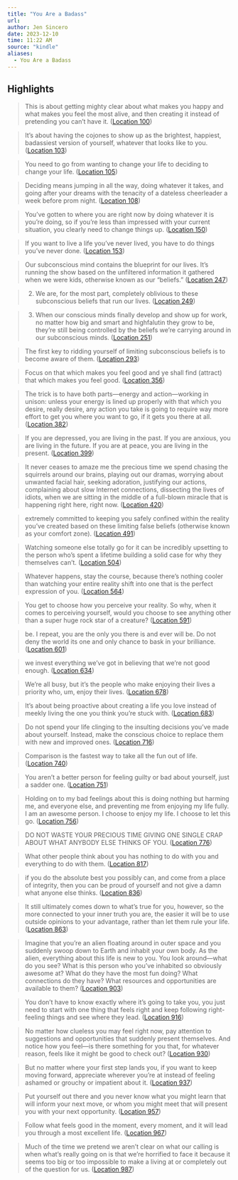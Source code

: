 ```yaml
---
title: "You Are a Badass"
url: 
author: Jen Sincero
date: 2023-12-10
time: 11:22 AM
source: "kindle"
aliases:
  - You Are a Badass
---
```

## Highlights
> This is about getting mighty clear about what makes you happy and what makes you feel the most alive, and then creating it instead of pretending you can’t have it. ([Location 100](https://readwise.io/to_kindle?action=open&asin=B00B3M3VWS&location=100))

> It’s about having the cojones to show up as the brightest, happiest, badassiest version of yourself, whatever that looks like to you. ([Location 103](https://readwise.io/to_kindle?action=open&asin=B00B3M3VWS&location=103))

> You need to go from wanting to change your life to deciding to change your life. ([Location 105](https://readwise.io/to_kindle?action=open&asin=B00B3M3VWS&location=105))

> Deciding means jumping in all the way, doing whatever it takes, and going after your dreams with the tenacity of a dateless cheerleader a week before prom night. ([Location 108](https://readwise.io/to_kindle?action=open&asin=B00B3M3VWS&location=108))

> You’ve gotten to where you are right now by doing whatever it is you’re doing, so if you’re less than impressed with your current situation, you clearly need to change things up. ([Location 150](https://readwise.io/to_kindle?action=open&asin=B00B3M3VWS&location=150))

> If you want to live a life you’ve never lived, you have to do things you’ve never done. ([Location 153](https://readwise.io/to_kindle?action=open&asin=B00B3M3VWS&location=153))

> Our subconscious mind contains the blueprint for our lives. It’s running the show based on the unfiltered information it gathered when we were kids, otherwise known as our “beliefs.” ([Location 247](https://readwise.io/to_kindle?action=open&asin=B00B3M3VWS&location=247))

> 2) We are, for the most part, completely oblivious to these subconscious beliefs that run our lives. ([Location 249](https://readwise.io/to_kindle?action=open&asin=B00B3M3VWS&location=249))

> 3) When our conscious minds finally develop and show up for work, no matter how big and smart and highfalutin they grow to be, they’re still being controlled by the beliefs we’re carrying around in our subconscious minds. ([Location 251](https://readwise.io/to_kindle?action=open&asin=B00B3M3VWS&location=251))

> The first key to ridding yourself of limiting subconscious beliefs is to become aware of them. ([Location 293](https://readwise.io/to_kindle?action=open&asin=B00B3M3VWS&location=293))

> Focus on that which makes you feel good and ye shall find (attract) that which makes you feel good. ([Location 356](https://readwise.io/to_kindle?action=open&asin=B00B3M3VWS&location=356))

> The trick is to have both parts—energy and action—working in unison: unless your energy is lined up properly with that which you desire, really desire, any action you take is going to require way more effort to get you where you want to go, if it gets you there at all. ([Location 382](https://readwise.io/to_kindle?action=open&asin=B00B3M3VWS&location=382))

> If you are depressed, you are living in the past. If you are anxious, you are living in the future. If you are at peace, you are living in the present. ([Location 399](https://readwise.io/to_kindle?action=open&asin=B00B3M3VWS&location=399))

> It never ceases to amaze me the precious time we spend chasing the squirrels around our brains, playing out our dramas, worrying about unwanted facial hair, seeking adoration, justifying our actions, complaining about slow Internet connections, dissecting the lives of idiots, when we are sitting in the middle of a full-blown miracle that is happening right here, right now. ([Location 420](https://readwise.io/to_kindle?action=open&asin=B00B3M3VWS&location=420))

> extremely committed to keeping you safely confined within the reality you’ve created based on these limiting false beliefs (otherwise known as your comfort zone). ([Location 491](https://readwise.io/to_kindle?action=open&asin=B00B3M3VWS&location=491))

> Watching someone else totally go for it can be incredibly upsetting to the person who’s spent a lifetime building a solid case for why they themselves can’t. ([Location 504](https://readwise.io/to_kindle?action=open&asin=B00B3M3VWS&location=504))

> Whatever happens, stay the course, because there’s nothing cooler than watching your entire reality shift into one that is the perfect expression of you. ([Location 564](https://readwise.io/to_kindle?action=open&asin=B00B3M3VWS&location=564))

> You get to choose how you perceive your reality. So why, when it comes to perceiving yourself, would you choose to see anything other than a super huge rock star of a creature? ([Location 591](https://readwise.io/to_kindle?action=open&asin=B00B3M3VWS&location=591))

> be. I repeat, you are the only you there is and ever will be. Do not deny the world its one and only chance to bask in your brilliance. ([Location 601](https://readwise.io/to_kindle?action=open&asin=B00B3M3VWS&location=601))

> we invest everything we’ve got in believing that we’re not good enough. ([Location 634](https://readwise.io/to_kindle?action=open&asin=B00B3M3VWS&location=634))

> We’re all busy, but it’s the people who make enjoying their lives a priority who, um, enjoy their lives. ([Location 678](https://readwise.io/to_kindle?action=open&asin=B00B3M3VWS&location=678))

> It’s about being proactive about creating a life you love instead of meekly living the one you think you’re stuck with. ([Location 683](https://readwise.io/to_kindle?action=open&asin=B00B3M3VWS&location=683))

> Do not spend your life clinging to the insulting decisions you’ve made about yourself. Instead, make the conscious choice to replace them with new and improved ones. ([Location 716](https://readwise.io/to_kindle?action=open&asin=B00B3M3VWS&location=716))

> Comparison is the fastest way to take all the fun out of life. ([Location 740](https://readwise.io/to_kindle?action=open&asin=B00B3M3VWS&location=740))

> You aren’t a better person for feeling guilty or bad about yourself, just a sadder one. ([Location 751](https://readwise.io/to_kindle?action=open&asin=B00B3M3VWS&location=751))

> Holding on to my bad feelings about this is doing nothing but harming me, and everyone else, and preventing me from enjoying my life fully. I am an awesome person. I choose to enjoy my life. I choose to let this go. ([Location 756](https://readwise.io/to_kindle?action=open&asin=B00B3M3VWS&location=756))

> DO NOT WASTE YOUR PRECIOUS TIME GIVING ONE SINGLE CRAP ABOUT WHAT ANYBODY ELSE THINKS OF YOU. ([Location 776](https://readwise.io/to_kindle?action=open&asin=B00B3M3VWS&location=776))

> What other people think about you has nothing to do with you and everything to do with them. ([Location 817](https://readwise.io/to_kindle?action=open&asin=B00B3M3VWS&location=817))

> if you do the absolute best you possibly can, and come from a place of integrity, then you can be proud of yourself and not give a damn what anyone else thinks. ([Location 836](https://readwise.io/to_kindle?action=open&asin=B00B3M3VWS&location=836))

> It still ultimately comes down to what’s true for you, however, so the more connected to your inner truth you are, the easier it will be to use outside opinions to your advantage, rather than let them rule your life. ([Location 863](https://readwise.io/to_kindle?action=open&asin=B00B3M3VWS&location=863))

> Imagine that you’re an alien floating around in outer space and you suddenly swoop down to Earth and inhabit your own body. As the alien, everything about this life is new to you. You look around—what do you see? What is this person who you’ve inhabited so obviously awesome at? What do they have the most fun doing? What connections do they have? What resources and opportunities are available to them? ([Location 903](https://readwise.io/to_kindle?action=open&asin=B00B3M3VWS&location=903))

> You don’t have to know exactly where it’s going to take you, you just need to start with one thing that feels right and keep following right-feeling things and see where they lead. ([Location 916](https://readwise.io/to_kindle?action=open&asin=B00B3M3VWS&location=916))

> No matter how clueless you may feel right now, pay attention to suggestions and opportunities that suddenly present themselves. And notice how you feel—is there something for you that, for whatever reason, feels like it might be good to check out? ([Location 930](https://readwise.io/to_kindle?action=open&asin=B00B3M3VWS&location=930))

> But no matter where your first step lands you, if you want to keep moving forward, appreciate wherever you’re at instead of feeling ashamed or grouchy or impatient about it. ([Location 937](https://readwise.io/to_kindle?action=open&asin=B00B3M3VWS&location=937))

> Put yourself out there and you never know what you might learn that will inform your next move, or whom you might meet that will present you with your next opportunity. ([Location 957](https://readwise.io/to_kindle?action=open&asin=B00B3M3VWS&location=957))

> Follow what feels good in the moment, every moment, and it will lead you through a most excellent life. ([Location 967](https://readwise.io/to_kindle?action=open&asin=B00B3M3VWS&location=967))

> Much of the time we pretend we aren’t clear on what our calling is when what’s really going on is that we’re horrified to face it because it seems too big or too impossible to make a living at or completely out of the question for us. ([Location 987](https://readwise.io/to_kindle?action=open&asin=B00B3M3VWS&location=987))

